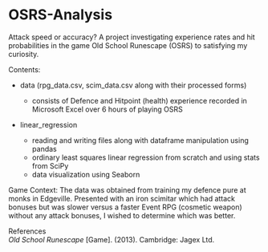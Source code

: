 # OSRS-Analysis
Attack speed or accuracy?
A project investigating experience rates and hit probabilities in the game Old School Runescape (OSRS) to satisfying my curiosity.

Contents:
* data (rpg_data.csv, scim_data.csv along with their processed forms) 
  * consists of Defence and Hitpoint (health) experience recorded in Microsoft Excel over 6 hours of playing OSRS
  
* linear_regression
  * reading and writing files along with dataframe manipulation using pandas
  * ordinary least squares linear regression from scratch and using stats from SciPy
  * data visualization using Seaborn
  
Game Context:
The data was obtained from training my defence pure at monks in Edgeville. Presented with an iron scimitar which had attack bonuses but was slower versus a faster Event RPG (cosmetic weapon) without any attack bonuses, I wished to determine which was better.

References\
*Old School Runescape* [Game]. (2013). Cambridge: Jagex Ltd.
